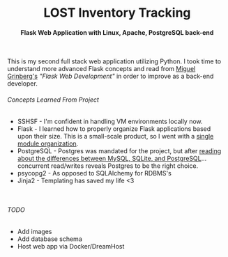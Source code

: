 <center>
    <h1>LOST Inventory Tracking</h1>
    <h4>Flask Web Application with Linux, Apache, PostgreSQL back-end</h4>
</center>

<br>

<p>This is my second full stack web application utilizing Python. I took time to understand more advanced Flask concepts and read 
from <a href="https://github.com/miguelgrinberg">Miguel Grinberg's</a> <i>"Flask Web Development"</i> in order to improve as a back-end developer.<p>

<h6>Concepts Learned From Project</h6>
<ul>
    <li>SSHSF - I'm confident in handling VM environments locally now.</li>
    <li>Flask - I learned how to properly organize Flask applications based upon their size. This is a small-scale product, so I went
    with a <a href="http://exploreflask.com/en/latest/organizing.html#single-module">single module organization</a>.</li>
    <li>PostgreSQL - Postgres was mandated for the project, but after 
    <a href="https://www.digitalocean.com/community/tutorials/sqlite-vs-mysql-vs-postgresql-a-comparison-of-relational-database-management-systems">reading about the differences 
    between MySQL, SQLite, and PostgreSQL</a>... concurrent read/writes reveals Postgres to be the right choice.</li>
    <li>psycopg2 - As opposed to SQLAlchemy for RDBMS's</li>
    <li>Jinja2 - Templating has saved my life <3</li>
</ul>

<br>

<h6>TODO</h6>
<ul>
    <li>Add images</li>
    <li>Add database schema</li>
    <li>Host web app via Docker/DreamHost</li>
</ul>
